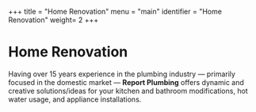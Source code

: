+++
title = "Home Renovation"
menu = "main"
identifier = "Home Renovation"
weight= 2
+++

# Home Renovation

Having over 15 years experience in the plumbing industry — primarily focused in the domestic market — **Report Plumbing** offers dynamic and creative solutions/ideas for your kitchen and bathroom modifications, hot water usage, and appliance installations.
